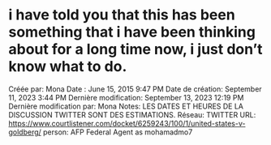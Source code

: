 # i have told you that this has been something that i have been thinking about for a long time now, i just don’t know what to do.

Créée par: Mona
Date : June 15, 2015 9:47 PM
Date de création: September 11, 2023 3:44 PM
Dernière modification: September 13, 2023 12:19 PM
Dernière modification par: Mona
Notes: LES DATES ET HEURES DE LA DISCUSSION TWITTER SONT DES ESTIMATIONS.
Réseau: TWITTER
URL: https://www.courtlistener.com/docket/6259243/100/1/united-states-v-goldberg/
person: AFP Federal Agent as mohamadmo7